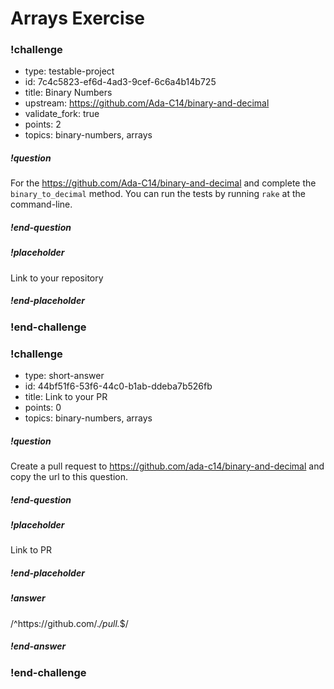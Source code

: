 # Arrays Exercise

<!-- >>>>>>>>>>>>>>>>>>>>>> BEGIN CHALLENGE >>>>>>>>>>>>>>>>>>>>>> -->
<!-- Replace everything in square brackets [] and remove brackets  -->

### !challenge

* type: testable-project
* id: 7c4c5823-ef6d-4ad3-9cef-6c6a4b14b725
* title: Binary Numbers
* upstream: https://github.com/Ada-C14/binary-and-decimal
* validate_fork: true
* points: 2
* topics: binary-numbers, arrays

##### !question

For the https://github.com/Ada-C14/binary-and-decimal and complete the `binary_to_decimal` method.  You can run the tests by running `rake` at the command-line.

##### !end-question

##### !placeholder

Link to your repository

##### !end-placeholder

<!-- other optional sections -->
<!-- !hint - !end-hint (markdown, users can see after a failed attempt) -->
<!-- !rubric - !end-rubric (markdown, instructors can see while scoring a checkpoint) -->
<!-- !explanation - !end-explanation (markdown, students can see after answering correctly) -->

### !end-challenge

<!-- ======================= END CHALLENGE ======================= -->

<!-- >>>>>>>>>>>>>>>>>>>>>> BEGIN CHALLENGE >>>>>>>>>>>>>>>>>>>>>> -->
<!-- Replace everything in square brackets [] and remove brackets  -->

### !challenge

* type: short-answer
* id: 44bf51f6-53f6-44c0-b1ab-ddeba7b526fb
* title: Link to your PR
* points: 0
* topics: binary-numbers, arrays

##### !question

Create a pull request to https://github.com/ada-c14/binary-and-decimal and copy the url to this question.

##### !end-question

##### !placeholder

Link to PR

##### !end-placeholder

##### !answer

/^https:\/\/github.com\/.*\/pull.*$/

##### !end-answer

<!-- other optional sections -->
<!-- !hint - !end-hint (markdown, users can see after a failed attempt) -->
<!-- !rubric - !end-rubric (markdown, instructors can see while scoring a checkpoint) -->
<!-- !explanation - !end-explanation (markdown, students can see after answering correctly) -->

### !end-challenge

<!-- ======================= END CHALLENGE ======================= -->